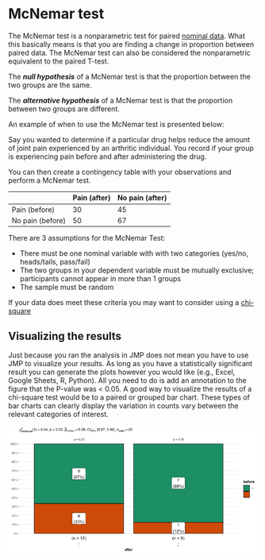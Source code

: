 # McNemar test

The McNemar test is a nonparametric test for paired [nominal data](../pages/catvsnumdata.md).
What this basically means is that you are finding a change in proportion between paired data.
The McNemar test can also be considered the nonparametric equivalent to the paired T-test.

The ***null hypothesis*** of a McNemar test is that the proportion between the two groups are the same.

The ***alternative hypothesis*** of a McNemar test is that the proportion between two groups are different.

An example of when to use the McNemar test is presented below:

Say you wanted to determine if a particular drug helps reduce the amount of joint pain experienced by an arthritic individual.
You record if your group is experiencing pain before and after administering the drug.

You can then create a contingency table with your observations and perform a McNemar test.

|                  | Pain (after) | No pain (after) |
| ---------------- | ------------ | ---------------- |
| Pain (before)    | 30           | 45               |
| No pain (before) | 50           | 67               |

There are 3 assumptions for the McNemar Test:
- There must be one nominal variable with with two categories (yes/no, heads/tails, pass/fail)
- The two groups in your dependent variable must be mutually exclusive; participants cannot appear in more than 1 groups
- The sample must be random

If your data does meet these criteria you may want to consider using a [chi-square](../pages/chisquare.md)

## Visualizing the results

Just because you ran the analysis in JMP does not mean you have to use JMP to visualize your results. As long as you have a statistically significant result you can generate the plots however you would like (e.g., Excel, Google Sheets, R, Python).
All you need to do is add an annotation to the figure that the P-value was < 0.05.
A good way to visualize the results of a chi-square test would be to a paired or grouped bar chart.
These types of bar charts can clearly display the variation in counts vary between the relevant categories of interest.

![](../pages/images/example_viz/mcnemar.png)
